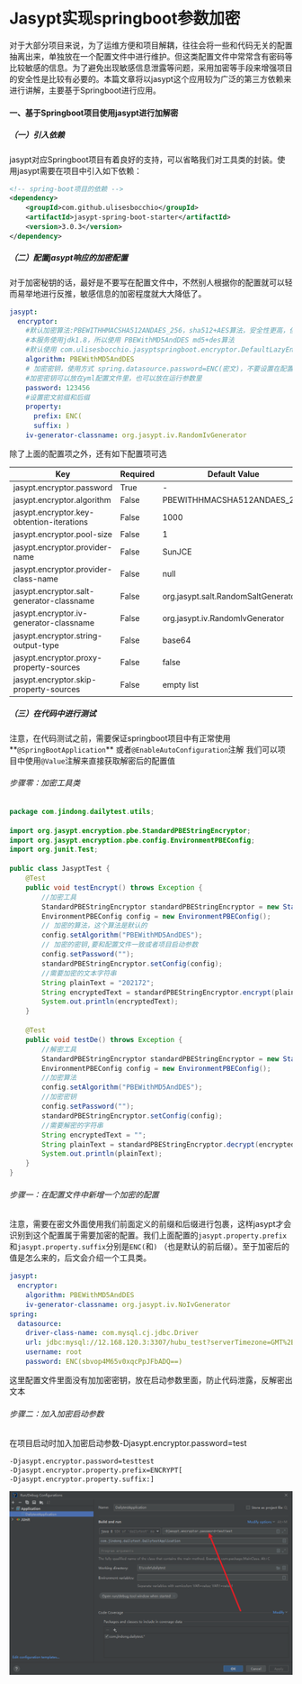 # Jasypt实现springboot参数加密


<!--more-->

对于大部分项目来说，为了运维方便和项目解耦，往往会将一些和代码无关的配置抽离出来，单独放在一个配置文件中进行维护。但这类配置文件中常常含有密码等比较敏感的信息。为了避免出现敏感信息泄露等问题，采用加密等手段来增强项目的安全性是比较有必要的。本篇文章将以jasypt这个应用较为广泛的第三方依赖来进行讲解，主要基于Springboot进行应用。

#### 一、基于Springboot项目使用jasypt进行加解密

##### （一）引入依赖

jasypt对应Springboot项目有着良好的支持，可以省略我们对工具类的封装。使用jasypt需要在项目中引入如下依赖：

```xml
<!-- spring-boot项目的依赖 -->
<dependency>
    <groupId>com.github.ulisesbocchio</groupId>
    <artifactId>jasypt-spring-boot-starter</artifactId>
    <version>3.0.3</version>
</dependency>
```

##### （二）配置jasypt响应的加密配置

对于加密秘钥的话，最好是不要写在配置文件中，不然别人根据你的配置就可以轻而易举地进行反推，敏感信息的加密程度就大大降低了。

```yaml
jasypt:
  encryptor:
    #默认加密算法:PBEWITHHMACSHA512ANDAES_256，sha512+AES算法，安全性更高，但是需要 Java JDK 1.9+
    #本服务使用jdk1.8，所以使用 PBEWithMD5AndDES md5+des算法
    #默认使用 com.ulisesbocchio.jasyptspringboot.encryptor.DefaultLazyEncryptor 进行加解密 ，PooledPBEStringEncryptor可以对其加密的内容进行解密
    algorithm: PBEWithMD5AndDES
    # 加密密钥，使用方式 spring.datasource.password=ENC(密文)，不要设置在配置文件中，建议使用环境变量或者启动参数: --jasypt.encryptor.password=123456
    #加密密钥可以放在yml配置文件里，也可以放在运行参数里
    password: 123456
    #设置密文前缀和后缀
    property:
      prefix: ENC(
      suffix: )
    iv-generator-classname: org.jasypt.iv.RandomIvGenerator
```

除了上面的配置项之外，还有如下配置项可选

| Key                                       | Required | Default Value                       |
| ----------------------------------------- | -------- | ----------------------------------- |
| jasypt.encryptor.password                 | True     | -                                   |
| jasypt.encryptor.algorithm                | False    | PBEWITHHMACSHA512ANDAES_256         |
| jasypt.encryptor.key-obtention-iterations | False    | 1000                                |
| jasypt.encryptor.pool-size                | False    | 1                                   |
| jasypt.encryptor.provider-name            | False    | SunJCE                              |
| jasypt.encryptor.provider-class-name      | False    | null                                |
| jasypt.encryptor.salt-generator-classname | False    | org.jasypt.salt.RandomSaltGenerator |
| jasypt.encryptor.iv-generator-classname   | False    | org.jasypt.iv.RandomIvGenerator     |
| jasypt.encryptor.string-output-type       | False    | base64                              |
| jasypt.encryptor.proxy-property-sources   | False    | false                               |
| jasypt.encryptor.skip-property-sources    | False    | empty list                          |

##### （三）在代码中进行测试

注意，在代码测试之前，需要保证springboot项目中有正常使用**`@SpringBootApplication`** 或者`@EnableAutoConfiguration`注解
 我们可以项目中使用`@Value`注解来直接获取解密后的配置值

###### 步骤零：加密工具类

```java
package com.jindong.dailytest.utils;

import org.jasypt.encryption.pbe.StandardPBEStringEncryptor;
import org.jasypt.encryption.pbe.config.EnvironmentPBEConfig;
import org.junit.Test;

public class JasyptTest {
    @Test
    public void testEncrypt() throws Exception {
        //加密工具
        StandardPBEStringEncryptor standardPBEStringEncryptor = new StandardPBEStringEncryptor();
        EnvironmentPBEConfig config = new EnvironmentPBEConfig();
		// 加密的算法，这个算法是默认的
        config.setAlgorithm("PBEWithMD5AndDES");     
        // 加密的密钥,要和配置文件一致或者项目启动参数
        config.setPassword("");            
        standardPBEStringEncryptor.setConfig(config);
        //需要加密的文本字符串
        String plainText = "202172";
        String encryptedText = standardPBEStringEncryptor.encrypt(plainText);
        System.out.println(encryptedText);
    }

    @Test
    public void testDe() throws Exception {
        //解密工具
        StandardPBEStringEncryptor standardPBEStringEncryptor = new StandardPBEStringEncryptor();
        EnvironmentPBEConfig config = new EnvironmentPBEConfig();
		//加密算法
        config.setAlgorithm("PBEWithMD5AndDES");
        //加密密钥
        config.setPassword("");
        standardPBEStringEncryptor.setConfig(config);
        //需要解密的字符串
        String encryptedText = "";
        String plainText = standardPBEStringEncryptor.decrypt(encryptedText);
        System.out.println(plainText);
    }
}
```

###### 步骤一：在配置文件中新增一个加密的配置

注意，需要在密文外面使用我们前面定义的前缀和后缀进行包裹，这样jasypt才会识别到这个配置属于需要加密的配置。我们上面配置的`jasypt.property.prefix`和`jasypt.property.suffix`分别是`ENC(`和`)` （也是默认的前后缀）。至于加密后的值是怎么来的，后文会介绍一个工具类。

```yml
jasypt:
  encryptor:
    algorithm: PBEWithMD5AndDES
    iv-generator-classname: org.jasypt.iv.NoIvGenerator
spring:
  datasource:
    driver-class-name: com.mysql.cj.jdbc.Driver
    url: jdbc:mysql://12.168.120.3:3307/hubu_test?serverTimezone=GMT%2B8&useSSL=true&serverTimezone=Asia/Shanghai
    username: root
    password: ENC(sbvop4M65v0xqcPpJFbADQ==)
```

这里配置文件里面没有加加密密钥，放在启动参数里面，防止代码泄露，反解密出文本

###### 步骤二：加入加密启动参数

在项目启动时加入加密启动参数-Djasypt.encryptor.password=test

```shell
-Djasypt.encryptor.password=testtest
-Djasypt.encryptor.property.prefix=ENCRYPT[
-Djasypt.encryptor.property.suffix:]
```



![image-20221228202513257](/spring/image-20221228202513257.png)
